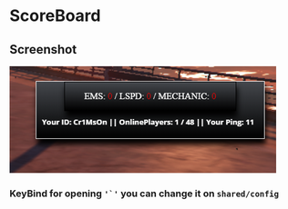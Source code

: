 # ScoreBoard

## Screenshot
![image](./screens/1.png)

### KeyBind for opening ```'`'``` you can change it on ```shared/config```
